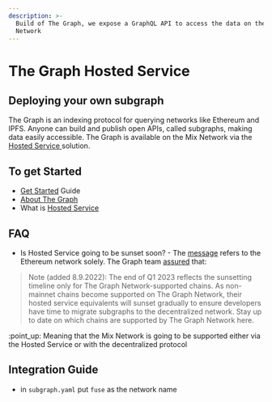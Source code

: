 ```yaml
---
description: >-
  Build of The Graph, we expose a GraphQL API to access the data on the Mix
  Network
---
```


# The Graph Hosted Service

## Deploying your own subgraph

The Graph is an indexing protocol for querying networks like Ethereum and IPFS. Anyone can build and publish open APIs, called subgraphs, making data easily accessible. The Graph is available on the Mix Network via the [Hosted Service ](https://thegraph.com/hosted-service)solution.

## To get Started

* [Get Started](https://thegraph.com/docs/en/) Guide
* [About The Graph](https://thegraph.com/docs/en/about/)
* What is [Hosted Service](https://thegraph.com/docs/en/deploying/hosted-service/)

## FAQ

* Is Hosted Service going to be sunset soon? - The [message](https://thegraph.com/docs/en/deploying/hosted-service/) refers to the Ethereum network solely. The Graph team [assured](https://thegraph.com/blog/sunsetting-hosted-service/) that:

> Note (added 8.9.2022): The end of Q1 2023 reflects the sunsetting timeline only for The Graph Network-supported chains. As non-mainnet chains become supported on The Graph Network, their hosted service equivalents will sunset gradually to ensure developers have time to migrate subgraphs to the decentralized network. Stay up to date on which chains are supported by The Graph Network here.

:point\_up: Meaning that the Mix Network is going to be supported either via the Hosted Service or with the decentralized protocol

## Integration Guide

* in `subgraph.yaml` put `fuse` as the network name
